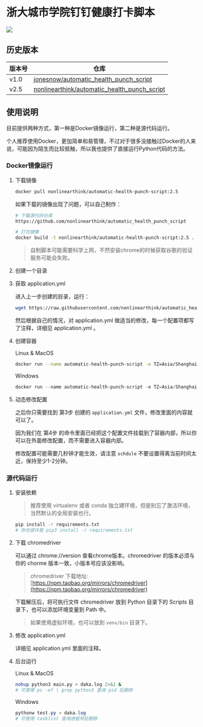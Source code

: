 # 浙大城市学院钉钉健康打卡脚本

![](https://img.shields.io/badge/%E6%B5%99%E5%A4%A7%E5%9F%8E%E5%B8%82%E5%AD%A6%E9%99%A2%E9%92%89%E9%92%89%E5%81%A5%E5%BA%B7%E6%89%93%E5%8D%A1-v2.5-red)

## 历史版本

|版本号|仓库|
|-|-|
|v1.0|[jonesnow/automatic_health_punch_script](https://gitee.com/jonesnow/automatic_health_punch_script)|
|v2.5|[nonlinearthink/automatic_health_punch_script](https://github.com/nonlinearthink/automatic_health_punch_script)|

## 使用说明

目前提供两种方式，第一种是Docker镜像运行，第二种是源代码运行。

个人推荐使用Docker，更加简单和易管理，不过对于很多没接触过Docker的人来说，可能因为陌生而比较抵触，所以我也提供了直接运行Python代码的方法。

### Docker镜像运行

1. 下载镜像

    ```sh
    docker pull nonlinearthink/automatic-health-punch-script:2.5
    ```

    如果下载的镜像出现了问题，可以自己制作：

    ```sh
    # 下载源代码仓库
    https://github.com/nonlinearthink/automatic_health_punch_script

    # 打包镜像
    docker build -t nonlinearthink/automatic-health-punch-script:2.5 .
    ```

    > 自制脚本可能需要科学上网，不然安装chrome的时候获取谷歌的验证服务可能会失败。

2. 创建一个目录
3. 获取 application.yml

    进入上一步创建的目录，运行：

    ```sh
    wget https://raw.githubusercontent.com/nonlinearthink/automatic_health_punch_script/master/application.yml
    ```

    然后根据自己的情况，对 application.yml 做适当的修改，每一个配置项都写了注释，详细见 application.yml 。

4. 创建容器

    Linux & MacOS

    ```sh
    docker run --name automatic-health-punch-script -e TZ=Asia/Shanghai -v $(pwd)/application.yml:/application.yml -ti -d nonlinearthink/automatic-health-punch-script:2.5
    ```

    Windows

    ```powershell
    docker run --name automatic-health-punch-script -e TZ=Asia/Shanghai -v %cd%\application.yml:/application.yml -ti -d nonlinearthink/automatic-health-punch-script:2.5
    ```

5. 动态修改配置
   
   之后你只需要找到 第3步 创建的 `application.yml` 文件，修改里面的内容就可以了。
   
   因为我们在 第4步 的命令里面已经把这个配置文件挂载到了容器内部，所以你可以在外面修改配置，而不需要进入容器内部。

   修改配置可能需要几秒钟才能生效，请注意 `schdule` 不要设置得离当前时间太近，保持至少1-2分钟。

### 源代码运行

1. 安装依赖

    > 推荐使用 virtualenv 或者 conda 独立建环境，但是别忘了激活环境，当然默认的全局安装也行。

    ```sh
    pip install -r requirements.txt
    # 你也或许是 pip3 install -r requirements.txt
    ```

2. 下载 chromedriver

    可以通过 chrome://version 查看chrome版本。chromedriver 的版本必须与你的 chorme 版本一致，小版本号应该没影响。

    > chromedriver 下载地址: [https://npm.taobao.org/mirrors/chromedriver](https://npm.taobao.org/mirrors/chromedriver)

    下载解压后，将可执行文件 chromedriver 放到 Python 目录下的 Scripts 目录下，也可以添加环境变量到 Path 中。

    > 如果使用虚拟环境，也可以放到 `venv/bin` 目录下。

3. 修改 application.yml

    详细见 application.yml 里面的注释。

4. 后台运行

    Linux & MacOS

    ```sh
    nohup python3 main.py > daka.log 2>&1 &
    # 可使用 ps -ef | grep python3 查询 pid 后删除
    ```

    Windows

    ```powershell
    pythonw test.py > daka.log
    # 可使用 tasklist 查询进程号后删除
    ```
